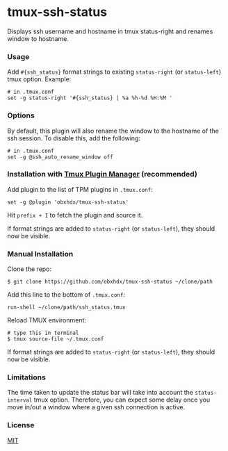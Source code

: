 tmux-ssh-status
===============

Displays ssh username and hostname in tmux status-right and renames window to hostname.

### Usage

Add `#{ssh_status}` format strings to existing `status-right` (or `status-left`) tmux option. Example:

    # in .tmux.conf
    set -g status-right '#{ssh_status} | %a %h-%d %H:%M '

### Options

By default, this plugin will also rename the window to the hostname of the ssh session. To disable this, add the following:

    # in .tmux.conf
    set -g @ssh_auto_rename_window off

### Installation with [Tmux Plugin Manager](https://github.com/tmux-plugins/tpm) (recommended)

Add plugin to the list of TPM plugins in `.tmux.conf`:

    set -g @plugin 'obxhdx/tmux-ssh-status'

Hit `prefix + I` to fetch the plugin and source it.

If format strings are added to `status-right` (or `status-left`), they should now be visible.

### Manual Installation

Clone the repo:

    $ git clone https://github.com/obxhdx/tmux-ssh-status ~/clone/path

Add this line to the bottom of `.tmux.conf`:

    run-shell ~/clone/path/ssh_status.tmux

Reload TMUX environment:

    # type this in terminal
    $ tmux source-file ~/.tmux.conf

If format strings are added to `status-right` (or `status-left`), they should now be visible.

### Limitations

The time taken to update the status bar will take into account the `status-interval` tmux option. Therefore, you can expect some delay once you move in/out a window where a given ssh connection is active.

### License

[MIT](LICENSE.md)

